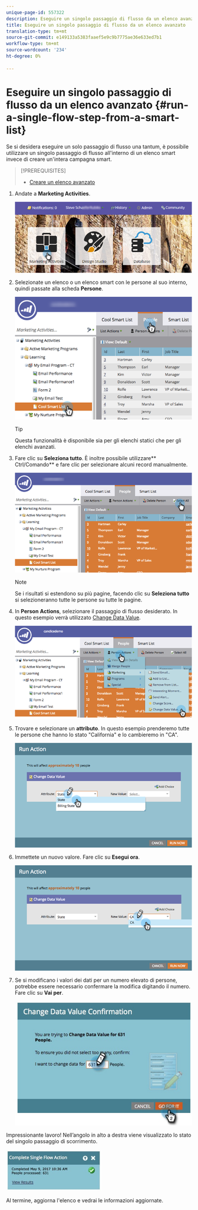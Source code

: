 ```yaml
---
unique-page-id: 557322
description: Eseguire un singolo passaggio di flusso da un elenco avanzato - Marketo Docs - Documentazione prodotto
title: Eseguire un singolo passaggio di flusso da un elenco avanzato
translation-type: tm+mt
source-git-commit: e149133a5383faaef5e9c9b7775ae36e633ed7b1
workflow-type: tm+mt
source-wordcount: '234'
ht-degree: 0%

---
```



# Eseguire un singolo passaggio di flusso da un elenco avanzato {#run-a-single-flow-step-from-a-smart-list}

Se si desidera eseguire un solo passaggio di flusso una tantum, è possibile utilizzare un singolo passaggio di flusso all&#39;interno di un elenco smart invece di creare un&#39;intera campagna smart.

>[!PREREQUISITES]
>
>* [Creare un elenco avanzato](../../../../product-docs/core-marketo-concepts/smart-lists-and-static-lists/creating-a-smart-list/create-a-smart-list.md)

>



1. Andate a **Marketing Activities**.

   ![](assets/login-marketing-activities-1.png)

1. Selezionate un elenco o un elenco smart con le persone al suo interno, quindi passate alla scheda **Persone**.

   ![](assets/smartlistpeopletab-hands.png)

   >[!TIP]
   >
   >Questa funzionalità è disponibile sia per gli elenchi statici che per gli elenchi avanzati.

1. Fare clic su **Seleziona tutto**. È inoltre possibile utilizzare** Ctrl/Comando** e fare clic per selezionare alcuni record manualmente.

   ![](assets/smartlist-selectallhand.png)

   >[!NOTE]
   >
   >Se i risultati si estendono su più pagine, facendo clic su **Seleziona tutto** si selezioneranno tutte le persone su tutte le pagine.

1. In **Person** **Actions**, selezionare il passaggio di flusso desiderato. In questo esempio verrà utilizzato [Change Data Value](../../../../product-docs/core-marketo-concepts/smart-campaigns/flow-actions/change-data-value.md).

   ![](assets/personactions-hands.png)

1. Trovare e selezionare un **attributo**. In questo esempio prenderemo tutte le persone che hanno lo stato &quot;California&quot; e lo cambieremo in &quot;CA&quot;.

   ![](assets/runaction-hands.png)

1. Immettete un nuovo valore. Fare clic su **Esegui ora**.

   ![](assets/runactionnewvalue-hands.png)

1. Se si modificano i valori dei dati per un numero elevato di persone, potrebbe essere necessario confermare la modifica digitando il numero. Fare clic su **Vai per**.

   ![](assets/changedatavalue.jpg)

Impressionante lavoro! Nell’angolo in alto a destra viene visualizzato lo stato del singolo passaggio di scorrimento.

![](assets/completesingleflowaction.jpg)

Al termine, aggiorna l&#39;elenco e vedrai le informazioni aggiornate.
